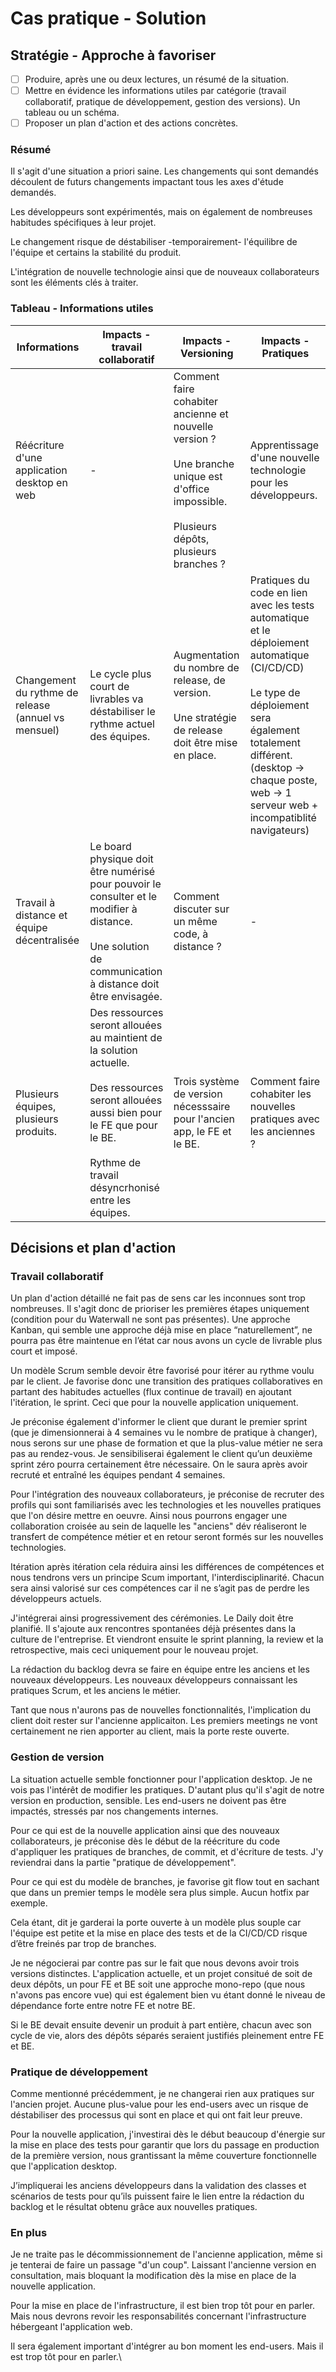 # Cas pratique - Solution

## Stratégie - Approche à favoriser

* [ ] Produire, après une ou deux lectures, un résumé de la situation.
* [ ] Mettre en évidence les informations utiles par catégorie (travail collaboratif, pratique de développement, gestion des versions). Un tableau ou un schéma.
* [ ] Proposer un plan d'action et des actions concrètes.

### Résumé

Il s'agit d'une situation a priori saine. Les changements qui sont demandés découlent de futurs changements impactant tous les axes d'étude demandés.

Les développeurs sont expérimentés, mais on également de nombreuses habitudes spécifiques à leur projet.

Le changement risque de déstabiliser -temporairement- l'équilibre de l'équipe et certains la stabilité du produit.

L'intégration de nouvelle technologie ainsi que de nouveaux collaborateurs sont les éléments clés à traiter.

### Tableau - Informations utiles



<table data-full-width="true"><thead><tr><th>Informations</th><th>Impacts - travail collaboratif</th><th>Impacts - Versioning</th><th>Impacts - Pratiques</th></tr></thead><tbody><tr><td>Réécriture d'une application desktop en web</td><td>-</td><td>Comment faire cohabiter ancienne et nouvelle version ?<br><br>Une branche unique est d'office impossible.<br><br>Plusieurs dépôts, plusieurs branches ?</td><td>Apprentissage d'une nouvelle technologie pour les développeurs.</td></tr><tr><td>Changement du rythme de release (annuel vs mensuel)</td><td>Le cycle plus court de livrables va déstabiliser le rythme actuel des équipes.</td><td>Augmentation du nombre de release, de version.<br><br>Une stratégie de release doit être mise en place.<br></td><td>Pratiques du code en lien avec les tests automatique et le déploiement automatique (CI/CD/CD)<br><br>Le type de déploiement sera également totalement différent. (desktop -> chaque poste, web -> 1 serveur web + incompatiblité navigateurs)</td></tr><tr><td>Travail à distance et équipe décentralisée</td><td>Le board physique doit être numérisé pour pouvoir le consulter et le modifier à distance.<br><br>Une solution de communication à distance doit être envisagée.</td><td>Comment discuter sur un même code, à distance ?</td><td>-</td></tr><tr><td>Plusieurs équipes, plusieurs produits.</td><td>Des ressources seront allouées au maintient de la solution actuelle.<br><br>Des ressources seront allouées aussi bien pour le FE que pour le BE.<br><br>Rythme de travail désyncrhonisé entre les équipes.</td><td>Trois système de version nécesssaire pour l'ancien app, le FE et le BE.</td><td>Comment faire cohabiter les nouvelles pratiques avec les anciennes ?</td></tr></tbody></table>



## Décisions et plan d'action

### Travail collaboratif

Un plan d'action détaillé ne fait pas de sens car les inconnues sont trop nombreuses. Il s'agit donc de prioriser les premières étapes uniquement (condition pour du Waterwall ne sont pas présentes). Une approche Kanban, qui semble une approche déjà mise en place “naturellement”, ne pourra pas être maintenue en l’état car nous avons un cycle de livrable plus court et imposé.&#x20;

Un modèle Scrum semble devoir être favorisé pour itérer au rythme voulu par le client. Je favorise donc une transition des pratiques collaboratives en partant des habitudes actuelles (flux continue de travail) en ajoutant l'itération, le sprint. Ceci que pour la nouvelle application uniquement.&#x20;

Je préconise également d'informer le client que durant le premier sprint (que je dimensionnerai à 4 semaines vu le nombre de pratique à changer), nous serons sur une phase de formation et que la plus-value métier ne sera pas au rendez-vous. Je sensibiliserai également le client qu’un deuxième sprint zéro pourra certainement être nécessaire. On le saura après avoir recruté et entraîné les équipes pendant 4 semaines.

Pour l'intégration des nouveaux collaborateurs, je préconise de recruter des profils qui sont familiarisés avec les technologies et les nouvelles pratiques que l'on désire mettre en oeuvre. Ainsi nous pourrons engager une collaboration croisée au sein de laquelle les "anciens" dév réaliseront le transfert de compétence métier et en retour seront formés sur les nouvelles technologies.&#x20;

Itération après itération cela réduira ainsi les différences de compétences et nous tendrons vers un principe Scum important, l'interdisciplinarité. Chacun sera ainsi valorisé sur ces compétences car il ne s’agit pas de perdre les développeurs actuels.

J'intégrerai ainsi progressivement des cérémonies. Le Daily doit être planifié. Il s'ajoute aux rencontres spontanées déjà présentes dans la culture de l'entreprise. Et viendront ensuite le sprint planning, la review et la retrospective, mais ceci uniquement pour le nouveau projet.&#x20;

La rédaction du backlog devra se faire en équipe entre les anciens et les nouveaux développeurs. Les nouveaux développeurs connaissant les pratiques Scrum, et les anciens le métier.&#x20;

Tant que nous n'aurons pas de nouvelles fonctionnalités, l'implication du client doit rester sur l'ancienne applicaiton. Les premiers meetings ne vont certainement ne rien apporter au client, mais la porte reste ouverte.

### Gestion de version

La situation actuelle semble fonctionner pour l'application desktop. Je ne vois pas l'intérêt de modifier les pratiques. D'autant plus qu'il s'agit de notre version en production, sensible. Les end-users ne doivent pas être impactés, stressés par nos changements internes.

Pour ce qui est de la nouvelle application ainsi que des nouveaux collaborateurs, je préconise dès le début de la réécriture du code d'appliquer les pratiques de branches, de commit, et d'écriture de tests. J'y reviendrai dans la partie "pratique de développement".

Pour ce qui est du modèle de branches, je favorise git flow tout en sachant que dans un premier temps le modèle sera plus simple. Aucun hotfix par exemple.&#x20;

Cela étant, dit je garderai la porte ouverte à un modèle plus souple car l'équipe est petite et la mise en place des tests et de la CI/CD/CD risque d’être freinés par trop de branches.&#x20;

Je ne négocierai par contre pas sur le fait que nous devons avoir trois versions distinctes. L'application actuelle, et un projet consitué de soit de deux dépôts, un pour FE et BE soit une approche mono-repo (que nous n'avons pas encore vue) qui est également bien vu étant donné le niveau de dépendance forte entre notre FE et notre BE.&#x20;

Si le BE devait ensuite devenir un produit à part entière, chacun avec son cycle de vie, alors des dépôts séparés seraient justifiés pleinement entre FE et BE.

### Pratique de développement

Comme mentionné précédemment, je ne changerai rien aux pratiques sur l'ancien projet. Aucune plus-value pour les end-users avec un risque de déstabiliser des processus qui sont en place et qui ont fait leur preuve.

Pour la nouvelle application, j'investirai dès le début beaucoup d'énergie sur la mise en place des tests pour garantir que lors du passage en production de la première version, nous grantissant la même couverture fonctionnelle que l'application desktop.

J’impliquerai les anciens développeurs dans la validation des classes et scénarios de tests pour qu’ils puissent faire le lien entre la rédaction du backlog et le résultat obtenu grâce aux nouvelles pratiques.

### En plus

Je ne traite pas le décommissionnement de l'ancienne application, même si je tenterai de faire un passage "d'un coup". Laissant l'ancienne version en consultation, mais bloquant la modification dès la mise en place de la nouvelle application.

Pour la mise en place de l'infrastructure, il est bien trop tôt pour en parler. Mais nous devrons revoir les responsabilités concernant l'infrastructure hébergeant l'application web.

Il sera également important d'intégrer au bon moment les end-users. Mais il est trop tôt pour en parler.\
